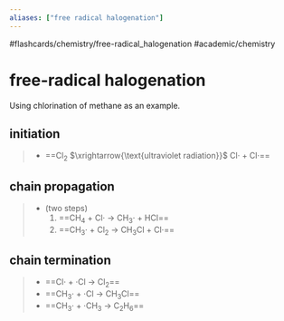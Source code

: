 ```yaml
---
aliases: ["free radical halogenation"]
---
```


#flashcards/chemistry/free-radical_halogenation #academic/chemistry

# free-radical halogenation

Using chlorination of methane as an example.

## initiation
> - ==Cl<sub>2</sub> $\xrightarrow{\text{ultraviolet radiation}}$ Cl· + Cl·== <!--SR:!2022-05-07,29,272-->

## chain propagation
> - (two steps)
>     1. ==CH<sub>4</sub> + Cl· → CH<sub>3</sub>· + HCl==
>     2. ==CH<sub>3</sub>· + Cl<sub>2</sub> → CH<sub>3</sub>Cl + Cl·== <!--SR:!2022-05-25,37,252!2022-04-23,19,252-->

## chain termination
> - ==Cl· + ·Cl → Cl<sub>2</sub>==
> - ==CH<sub>3</sub>· + ·Cl → CH<sub>3</sub>Cl==
> - ==CH<sub>3</sub>· + ·CH<sub>3</sub> → C<sub>2</sub>H<sub>6</sub>== <!--SR:!2022-05-27,44,290!2022-05-03,26,252!2022-04-30,24,252-->
